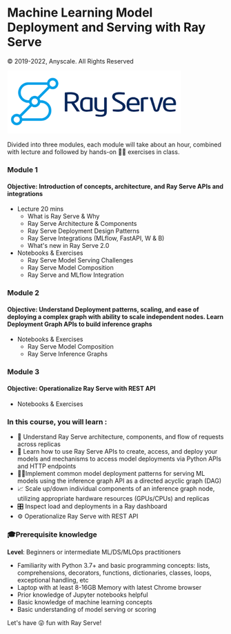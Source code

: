 # Machine Learning Model Deployment and Serving with Ray Serve 

© 2019-2022, Anyscale. All Rights Reserved

<img src ="images/ray-serve.png" width="80%" height="40%">

Divided into three modules, each module will take about an hour, combined with lecture and followed by 
hands-on 👩‍💻 exercises in class.

### Module 1 
#### Objective: Introduction of concepts, architecture, and Ray Serve APIs and integrations

 * Lecture 20 mins
   * What is Ray Serve & Why
   * Ray Serve Architecture & Components
   * Ray Serve Deployment Design Patterns
   * Ray Serve Integrations (MLflow, FastAPI, W & B)
   * What's new in Ray Serve 2.0
 * Notebooks & Exercises 
    * Ray Serve Model Serving Challenges
    * Ray Serve Model Composition
    * Ray Serve and MLflow Integration
   
### Module 2
#### Objective: Understand Deployment patterns, scaling, and ease of deploying a complex graph with ability to scale independent nodes. Learn Deployment Graph APIs to build inference graphs
 * Notebooks & Exercises 
     * Ray Serve Model Composition
     * Ray Serve Inference Graphs
     
### Module 3
#### Objective: Operationalize Ray Serve with REST API 
 * Notebooks & Exercises 

### In this course, you will learn :

* 👩 Understand Ray Serve architecture, components, and flow of requests across replicas
* 📖 Learn how to use Ray Serve APIs to create, access, and deploy your models and mechanisms to access model deployments via Python APIs and HTTP endpoints
* 🧑‍💻Implement common model deployment patterns for serving ML models using the inference graph API as a directed acyclic graph (DAG)
* 📈 Scale up/down individual components of an inference graph node, utilizing appropriate hardware resources (GPUs/CPUs) and replicas
* 🎛 Inspect load and deployments in a Ray dashboard
* ⚙️  Operationalize Ray Serve with REST API

### 🎓Prerequisite knowledge ###
**Level**: Beginners or intermediate ML/DS/MLOps practitioners
 * Familiarity with Python 3.7+ and basic programming concepts: lists, comprehensions, decorators, functions, dictionaries, classes, loops, exceptional handling, etc
 * Laptop with at least 8-16GB Memory with latest Chrome browser
 * Prior knowledge of Jupyter notebooks helpful
 * Basic knowledge of machine learning concepts
 * Basic understanding of model serving or scoring

Let's have 😜 fun with Ray Serve! 






